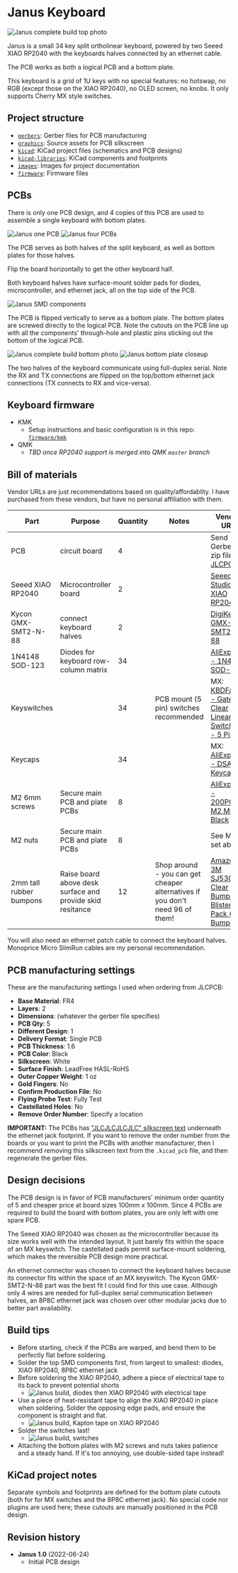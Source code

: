 # Janus Keyboard

![Janus complete build top photo](images/janus-complete-top.jpg)

Janus is a small 34 key split ortholinear keyboard, powered by two Seeed XIAO RP2040 with the keyboards halves connected by an ethernet cable.

The PCB works as both a logical PCB and a bottom plate.

This keyboard is a grid of 1U keys with no special features: no hotswap, no RGB (except those on the XIAO RP2040), no OLED screen, no knobs. It only supports Cherry MX style switches.

## Project structure

* [`gerbers`](gerbers): Gerber files for PCB manufacturing
* [`graphics`](graphics): Source assets for PCB silkscreen
* [`kicad`](kicad): KiCad project files (schematics and PCB designs)
* [`kicad-libraries`](kicad-libraries): KiCad components and footprints
* [`images`](images): Images for project documentation
* [`firmware`](firmware): Firmware files

## PCBs

There is only one PCB design, and 4 copies of this PCB are used to assemble a single keyboard with bottom plates.

![Janus one PCB](images/janus-pcb.jpg)
![Janus four PCBs](images/janus-four-pcbs.jpg)

The PCB serves as both halves of the split keyboard, as well as bottom plates for those halves.

Flip the board horizontally to get the other keyboard half.

Both keyboard halves have surface-mount solder pads for diodes, microcontroller, and ethernet jack, all on the top side of the PCB.

![Janus SMD components](images/janus-smd-closeup.jpg)

The PCB is flipped vertically to serve as a bottom plate. The bottom plates are screwed directly to the logical PCB. Note the cutouts on the PCB line up with all the components' through-hole and plastic pins sticking out the bottom of the logical PCB.

![Janus complete build bottom photo](images/janus-complete-bottom.jpg)
![Janus bottom plate closeup](images/janus-bottom-plate-closeup.jpg)

The two halves of the keyboard communicate using full-duplex serial. Note the RX and TX connections are flipped on the top/bottom ethernet jack connections (TX connects to RX and vice-versa).

## Keyboard firmware

* KMK
    * Setup instructions and basic configuration is in this repo: [`firmware/kmk`](firmware/kmk)
* QMK
    * *TBD once RP2040 support is merged into QMK `master` branch*

## Bill of materials

Vendor URLs are just recommendations based on quality/affordablity. I have purchased from these vendors, but have no personal affiliation with them.

Part | Purpose | Quantity | Notes | Vendor URL
---- | ------- | -------- | --------- | ----------
PCB  | circuit board | 4 | | Send Gerber zip files to [JLCPCB](https://jlcpcb.com/).
Seeed XIAO RP2040 | Microcontroller board | 2 | | [Seeed Studio - XIAO RP2040](https://www.seeedstudio.com/XIAO-RP2040-v1-0-p-5026.html)
Kycon GMX-SMT2-N-88 | connect keyboard halves | 2 | | [DigiKey - GMX-SMT2-N-88](https://www.digikey.com/en/products/detail/kycon-inc/GMX-SMT2-N-88/10246865)
1N4148 SOD-123 | Diodes for keyboard row-column matrix | 34 | | [AliExpress - 1N4148 SOD-123](https://www.aliexpress.com/item/4000331408283.html)
Keyswitches |  | 34 | PCB mount (5 pin) switches recommended | MX: [KBDFans - Gateron Clear Linear Switches - 5 Pin](https://kbdfans.com/products/gateron-clear-switches?variant=40091987345547)
Keycaps |  | 34 | | MX: [AliExpress - DSA 1U Keycaps](https://www.aliexpress.com/item/2251832643863132.html)
M2 6mm screws | Secure main PCB and plate PCBs | 8 | | [AliExpress - 200PCS-M2 Mix - Black](https://www.aliexpress.com/item/32862529967.html)
M2 nuts | Secure main PCB and plate PCBs | 8 | | See M2 set above
2mm tall rubber bumpons | Raise board above desk surface and provide skid resitance | 12 | Shop around - you can get cheaper alternatives if you don't need 96 of them! | [Amazon - 3M SJ5302 Clear Bumpon Blister Pack (96 Bumpons)](https://www.amazon.com/SJ5302-Clear-Bumpon-Blister-Bumpons/dp/B01ACPT2LU)

You will also need an ethernet patch cable to connect the keyboard halves. Monoprice Micro SlimRun cables are my personal recommendation.

## PCB manufacturing settings

These are the manufacturing settings I used when ordering from JLCPCB:

* **Base Material**: FR4
* **Layers**: 2
* **Dimensions**: (whatever the gerber file specifies)
* **PCB Qty**: 5
* **Different Design**: 1
* **Delivery Format**: Single PCB
* **PCB Thickness**: 1.6
* **PCB Color**: Black
* **Silkscreen**: White
* **Surface Finish**: LeadFree HASL-RoHS
* **Outer Copper Weight**: 1 oz
* **Gold Fingers**: No
* **Confirm Production File**: No
* **Flying Probe Test**: Fully Test
* **Castellated Holes**: No
* **Remove Order Number**: Specify a location

**IMPORTANT:** The PCBs has ["JLCJLCJLCJLC" silkscreen text](https://support.jlcpcb.com/article/28-how-to-remove-order-number-from-your-pcb) underneath the ethernet jack footprint. If you want to remove the order number from the boards or you want to print the PCBs with another manufacturer, then I recommend removing this silkscreen text from the `.kicad_pcb` file, and then regenerate the gerber files.

## Design decisions

The PCB design is in favor of PCB manufacturers' minimum order quantity of 5 and cheaper price at board sizes 100mm x 100mm. Since 4 PCBs are required to build the board with bottom plates, you are only left with one spare PCB.

The Seeed XIAO RP2040 was chosen as the microcontroller because its size works well with the intended layout. It just barely fits within the space of an MX keyswitch. The castellated pads permit surface-mount soldering, which makes the reversible PCB design more practical.

An ethernet connector was chosen to connect the keyboard halves because its connector fits within the space of an MX keyswitch. The Kycon GMX-SMT2-N-88 part was the best fit I could find for this use case. Although only 4 wires are needed for full-duplex serial communication between halves, an 8P8C ethernet jack was chosen over other modular jacks due to better part availability.

## Build tips

* Before starting, check if the PCBs are warped, and bend them to be perfectly flat before soldering.
* Solder the top SMD components first, from largest to smallest: diodes, XIAO RP2040, 8P8C ethernet jack
* Before soldering the XIAO RP2040, adhere a piece of electrical tape to its back to prevent potential shorts
    * ![Janus build, diodes then XIAO RP2040 with electrical tape](images/janus-build-diodes-electric-tape-microcontrollers.jpg)
* Use a piece of heat-resistant tape to align the XIAO RP2040 in place when soldering. Solder the opposing edge pads, and ensure the component is straight and flat.
    * ![Janus build, Kapton tape on XIAO RP2040](images/janus-build-attach-microcontrollers.jpg)
* Solder the switches last!
    * ![Janus build, switches](images/janus-build-switches.jpg)
* Attaching the bottom plates with M2 screws and nuts takes patience and a steady hand. If it's too annoying, use double-sided tape instead!

## KiCad project notes

Separate symbols and footprints are defined for the bottom plate cutouts (both for for MX switches and the 8P8C ethernet jack). No special code nor plugins are used here; these cutouts are manually positioned in the PCB design.

## Revision history

* **Janus 1.0** (2022-06-24)
    * Initial PCB design